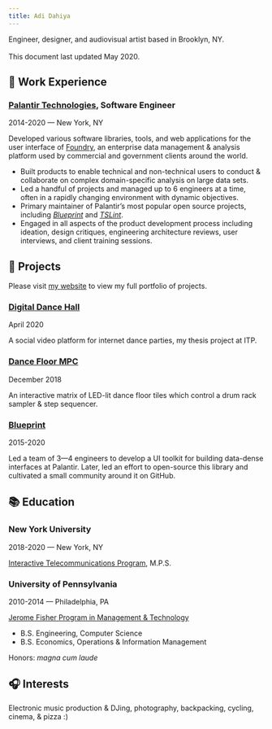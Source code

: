 ```yaml
---
title: Adi Dahiya
---
```


Engineer, designer, and audiovisual artist based in Brooklyn, NY. <br/>
<br/>
This document last updated May 2020.

<!-- _This document is best viewed online at [https://adi.pizza](/slices/resume)._ -->

## 🏢 Work Experience

### [Palantir Technologies](https://www.palantir.com/), Software Engineer

2014-2020 &mdash; New York, NY

Developed various software libraries, tools, and web applications for the user interface of [Foundry](https://www.palantir.com/palantir-foundry/), an enterprise data management & analysis platform used by commercial and government clients around the world.

-   Built products to enable technical and non-technical users to conduct & collaborate on complex domain-specific analysis on large data sets.
-   Led a handful of projects and managed up to 6 engineers at a time, often in a rapidly changing environment with dynamic objectives.
-   Primary maintainer of Palantir’s most popular open source projects, including [_Blueprint_](https://blueprintjs.com/) and [_TSLint_](https://palantir.github.io/tslint/).
-   Engaged in all aspects of the product development process including ideation, design critiques, engineering architecture reviews, user interviews, and client training sessions.

## 🎨 Projects

Please visit [my website](/) to view my full portfolio of projects.

### [Digital Dance Hall](/slices/digital-dance-hall)

April 2020

A social video platform for internet dance parties, my thesis project at ITP.

### [Dance Floor MPC](/projects/2018)

December 2018

An interactive matrix of LED-lit dance floor tiles which control a drum rack sampler & step sequencer.

### [Blueprint](/projects/blueprint)

2015-2020

Led a team of 3&mdash;4 engineers to develop a UI toolkit for building data-dense interfaces at Palantir. Later, led an effort to open-source this library and cultivated a small community around it on GitHub.

## 📚 Education

### New York University

2018-2020 &mdash; New York, NY

[Interactive Telecommunications Program](https://tisch.nyu.edu/itp), M.P.S.

### University of Pennsylvania

2010-2014 &mdash; Philadelphia, PA

[Jerome Fisher Program in Management & Technology](https://fisher.wharton.upenn.edu/)

-   B.S. Engineering, Computer Science
-   B.S. Economics, Operations & Information Management

Honors: _magna cum laude_

## 🎧 Interests

Electronic music production & DJing, photography, backpacking, cycling, cinema, & pizza :)
